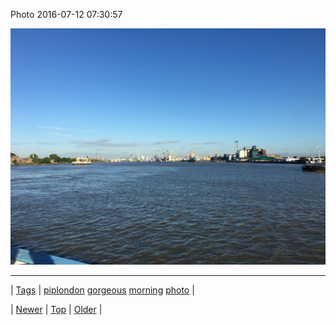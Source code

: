 <!--
title: Photo 2016-07-12 07
date: 2020-06-28T15:27:00.121Z
tags: piplondon, gorgeous, morning, photo
-->


Photo 2016-07-12 07:30:57

![](147279922309-0.jpg)

<!--BOTTOM-POST-NAVIGATION-->
---

| [Tags](tags.md) | [piplondon](tag-piplondon.md) [gorgeous](tag-gorgeous.md) [morning](tag-morning.md) [photo](tag-photo.md) |

| [Newer](147279913707.md) | [Top](index.md) | [Older](147286767329.md) |